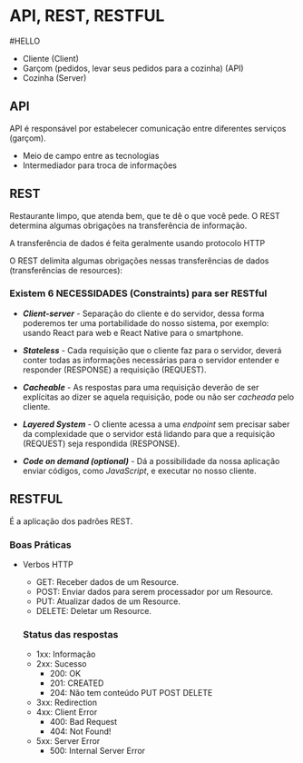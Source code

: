 # API, REST, RESTFUL

#HELLO
- Cliente (Client)
- Garçom (pedidos, levar seus pedidos para a cozinha) (API)
- Cozinha (Server)

## API
API é responsável por estabelecer comunicação entre diferentes serviços (garçom).
- Meio de campo entre as tecnologias
- Intermediador para troca de informações

## REST
Restaurante limpo, que atenda bem, que te dê o que você pede. O REST determina algumas obrigações na transferência de informação.

A transferência de dados é feita geralmente usando protocolo HTTP

O REST delimita algumas obrigações nessas transferências de dados (transferências de resources): 

### Existem 6 NECESSIDADES (Constraints) para ser RESTful

- **_Client-server_** -  Separação do cliente e do servidor, dessa forma poderemos ter uma portabilidade do nosso sistema, por exemplo: usando React para web e React Native para o smartphone.

- **_Stateless_** - Cada requisição que o cliente faz para o servidor, deverá conter todas as informações necessárias para o servidor entender e responder (RESPONSE) a requisição (REQUEST).

- **_Cacheable_** - As respostas para uma requisição deverão de ser explícitas ao dizer se aquela requisição, pode ou não ser _cacheada_ pelo cliente.

- **_Layered System_** - O cliente acessa a uma _endpoint_ sem precisar saber da complexidade que o servidor está lidando para que a requisição (REQUEST) seja respondida (RESPONSE).

- **_Code on demand (optional)_** - Dá a possibilidade da nossa aplicação enviar códigos, como _JavaScript_, e executar no nosso cliente.

## RESTFUL
É a aplicação dos padrões REST.

### Boas Práticas
- Verbos HTTP
  - GET: Receber dados de um Resource.
  - POST: Enviar dados para serem processador por um Resource.
  - PUT: Atualizar dados de um Resource.
  - DELETE: Deletar um Resource.

  ### Status das respostas
  - 1xx: Informação
  - 2xx: Sucesso
    - 200: OK
    - 201: CREATED
    - 204: Não tem conteúdo PUT POST DELETE
  - 3xx: Redirection
  - 4xx: Client Error
    - 400: Bad Request
    - 404: Not Found!
  - 5xx: Server Error 
    - 500: Internal Server Error
